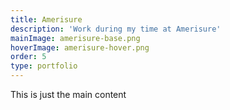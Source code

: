 ```yaml
---
title: Amerisure
description: 'Work during my time at Amerisure'
mainImage: amerisure-base.png
hoverImage: amerisure-hover.png
order: 5
type: portfolio
---
```


This is just the main content
